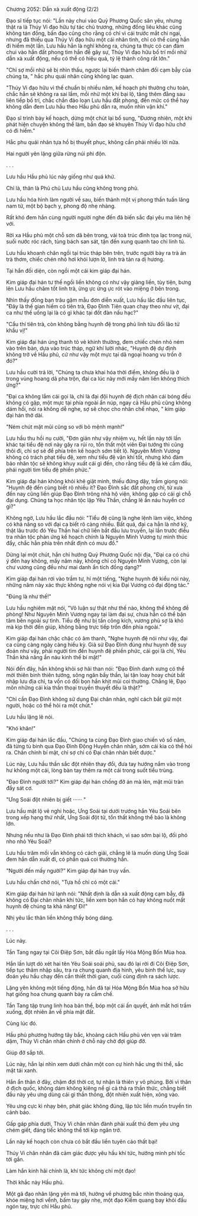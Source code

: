 




Chương 2052: Dẫn xà xuất động (2/2)


Đạo sĩ tiếp tục nói: "Lần này chui vào Quỷ Phương Quốc săn yêu, nhưng thật ra là Thúy Vi đạo hữu tự tác chủ trương, những đồng liêu khác cũng không tán đồng, bần đạo cũng cho rằng có chỉ vì cái trước mắt chi ngại, nhưng đã thiếu qua Thúy Vi đạo hữu một cái nhân tình, chỉ có thể cùng hắn đi hiểm một lần. Lưu hầu hẳn là nghĩ không ra, chúng ta thực có can đảm chui vào hắn đất phong tìm hắn để gây sự, Thúy Vi đạo hữu bố trí mồi nhử dẫn xà xuất động, nếu có thể có hiệu quả, tỷ lệ thành công rất lớn."

"Chỉ sợ mồi nhử sẽ bị nhìn thấu, ngược lại biến thành châm đối cạm bẫy của chúng ta, " hắc phu quái nhân cũng không lạc quan.

"Thúy Vi đạo hữu vì thế chuẩn bị nhiều năm, kế hoạch phi thường chu toàn, chắc hẳn sẽ không ra sai lầm, mồi nhử một khi bại lộ, tăng thêm đằng sau liên tiếp bố trí, chắc chắn đảo loạn Lưu hầu đất phong, đến mức có thể hay không dẫn đem Lưu hầu theo Hầu phủ dẫn ra, muốn nhìn vận khí."

Đạo sĩ trình bày kế hoạch, dừng một chút lại bổ sung, "Đương nhiên, một khi phát hiện chuyện không thể làm, bần đạo sẽ khuyên Thúy Vi đạo hữu chớ có đi hiểm."

Hắc phu quái nhân tựa hồ bị thuyết phục, không cần phải nhiều lời nữa.

Hai người yên lặng giữa rừng núi phi độn.

. . .

Lưu hầu Hầu phủ lúc này giống như quá khứ.

Chỉ là, thân là Phủ chủ Lưu hầu cũng không trong phủ.

Lưu hầu hóa hình làm người về sau, biến thành một vị phong thần tuấn lãng nam tử, một bộ bạch y, phong độ nhẹ nhàng.

Rất khó đem hắn cùng người người nghe đến đã biến sắc đại yêu ma liên hệ với.

Rời xa Hầu phủ một chỗ sơn dã bên trong, vài toà trúc đình tọa lạc trong núi, suối nước róc rách, tùng bách san sát, tận đến xung quanh tao chi linh tú.

Lưu hầu khoanh chân ngồi tại trúc tháp bên trên, trước người bày ra trà án trà thơm, chiếc chén nhỏ hơi khói lượn lờ, linh trà tản ra dị hương.

Tại hắn đối diện, còn ngồi một cái kim giáp đại hán.

Kim giáp đại hán tư thế ngồi liền không có như vậy giảng liền, tùy tiện, bưng lên Lưu hầu châm tốt linh trà, ừng ực ừng ực rót vào miệng ở bên trong.

Nhìn thấy đồng bạn trâu gặm mẫu đơn diễn xuất, Lưu hầu lắc đầu liên tục, "Đây là thế gian hiếm có tiên trà, Đạo Đình Tiên quan chạy theo như vịt, đại ca như thế uống lại là có gì khác tại đốt đàn nấu hạc?"

"Cẩu thí tiên trà, còn không bằng huynh đệ trong phủ linh tửu đối lão tử khẩu vị!"

Kim giáp đại hán úng thanh tỏ vẻ khinh thường, đem chiếc chén nhỏ ném vào trên bàn, dựa vào trúc tháp, ngữ khí lười nhác, "Huynh đệ dự định không trở về Hầu phủ, cứ như vậy một mực tại dã ngoại hoang vu trốn ở đó?"

Lưu hầu cười trả lời, "Chúng ta chưa khai hóa thời điểm, không đều là ở trong vùng hoang dã pha trộn, đại ca lúc này mới mấy năm liền không thích ứng?"

"Đại ca không lắm cái gọi là, chỉ là đại đội huynh đệ địch nhân cái bóng đều không có gặp, một mực tại phía ngoài ẩn núp, ngay cả Hầu phủ cũng không dám hồi, nói ra không dễ nghe, sợ sẽ chọc cho nhân chế nhạo, " kim giáp đại hán thở dài.

"Ném chút mặt mũi cũng so với bỏ mệnh mạnh!"

Lưu hầu thu hồi nụ cười, "Đơn giản như vậy nhiệm vụ, hết lần này tới lần khác tại tiểu đệ nơi này gây ra rủi ro, tổn thất một viên Đại tướng thì cũng thôi đi, chỉ sợ sẽ để phía trên kế hoạch sớm tiết lộ. Nguyên Minh Vương không có trách phạt tiểu đệ, xem như tiểu đệ vận khí tốt, nhưng khó đảm bảo nhân tộc sẽ không khuy xuất cái gì đến, cho rằng tiểu đệ là kẻ cầm đầu, phái người tìm tiểu đệ phiền phức."

Kim giáp đại hán không khỏi khẽ giật mình, thiếu đứng dậy, trầm giọng nói: "Huynh đệ đến cùng biết rõ nhiều ít? Đạo Đình sắc đất phong chỉ, từ xưa đến nay cũng liền giúp Đạo Đình trông nhà hộ viện, không gặp có cái gì chỗ đại dụng. Chúng ta học nhân tộc lập Yêu Thần, chẳng lẽ ẩn náu huyền cơ gì?"

Không ngờ, Lưu hầu lắc đầu nói: "Tiểu đệ cũng là nghe lệnh làm việc, không có khả năng so với đại ca biết rõ càng nhiều. Bất quá, đại ca hẳn là nhớ kỹ, thật lâu trước đó Yêu Thần hai chữ liền bắt đầu lưu truyền, lại lần trước điều tra nhân tộc phản ứng kế hoạch chính là Nguyên Minh Vương tự mình thúc đẩy, chắc hẳn phía trên nhất định có mưu đồ."

Dừng lại một chút, hắn chỉ hướng Quỷ Phương Quốc nội địa, "Đại ca có chú ý đến hay không, mấy năm này, không chỉ có Nguyên Minh Vương, còn lại chư vương cũng đều như mai danh ẩn tích đồng dạng?"

Kim giáp đại hán rơi vào trầm tư, hí một tiếng, "Nghe huynh đệ kiểu nói này, những năm này xác thực không nghe nói vị kia Đại Vương có đại động tác."

"Đúng là như thế!"

Lưu hầu nghiêm mặt nói, "Vô luận sự thật như thế nào, không thể không đề phòng! Như Nguyên Minh Vương ngay tại làm đại sự, chưa hẳn có thể bận tâm bên ngoài sự tình. Tiểu đệ như bị tấn công kích, vương phủ sợ là khó mà kịp thời đến giúp, không bằng trực tiếp trốn đến phía ngoài."

Kim giáp đại hán chậc chậc có âm thanh, "Nghe huynh đệ nói như vậy, đại ca cũng càng ngày càng hiếu kỳ. Giả sử Đạo Đình đúng như huynh đệ suy đoán như vậy, phái người tìm đến huynh đệ phiền phức, cái gọi là chỉ, Yêu Thần khả năng ẩn náu kinh thế bí mật!"

Nói đến đây, hắn không khỏi sợ hãi than nói: "Đạo Đình danh xưng có thể mời thiên binh thiên tướng, sông ngân bầy thần, lại tận loay hoay chút bất nhập lưu địa chỉ, ta vốn có đối bọn hắn khịt mũi coi thường. Chẳng lẽ, Đạo môn những cái kia thần thoại truyền thuyết đều là thật?"

"Chỉ cần Đạo Đình không sử dụng Đại chân nhân, nghĩ cách bắt giữ một người, hoặc có thể hỏi ra một chút."

Lưu hầu lặng lẽ nói.

"Khó khăn!"

Kim giáp đại hán lắc đầu, "Chúng ta cùng Đạo Đình giao chiến vô số năm, đã từng tù binh qua Đạo Đình Động Huyền chân nhân, sớm cái kia có thể hỏi ra. Chân chính bí mật, chỉ sợ chỉ có Đại chân nhân biết được."

Lúc này, Lưu hầu thần sắc đột nhiên thay đổi, đưa tay hướng nắm vào trong hư không một cái, lòng bàn tay thêm ra một cái trong suốt tiểu trùng.

"Đạo Đình người tới?" Kim giáp đại hán chống đỡ án mà lên, mặt mũi tràn đầy sát cơ.

"Ưng Soái đột nhiên bị giết ······ "

Lưu hầu mặt lộ vẻ nghi hoặc, Ưng Soái tại dưới trướng hắn Yêu Soái bên trong xếp hạng thứ nhất, Ưng Soái đột tử, tổn thất không thể bảo là không lớn.

Nhưng nếu như là Đạo Đình phái tới thích khách, vì sao sớm bại lộ, đối phó nho nhỏ Yêu Soái?

Lưu hầu trăm mối vẫn không có cách giải, chẳng lẽ là muốn dùng Ưng Soái đem hắn dẫn xuất đi, có phần quá coi thường hắn.

"Người đến mấy người?" Kim giáp đại hán truy vấn.

Lưu hầu chần chờ nói, "Tựa hồ chỉ có một cái."

Kim giáp đại hán hừ lạnh nói: "Nhất định là dẫn xà xuất động cạm bẫy, đã không có Đại chân nhân khí tức, liền xem bọn hắn có hay không nuốt mất huynh đệ chúng ta khả năng! Đi!"

Nhị yêu lắc thân liền không thấy bóng dáng.

. . .

Lúc này.

Tần Tang ngay tại Côi Điệp Sơn, bắt đầu ngắt lấy Hóa Mộng Bốn Mùa hoa.

Hắn lần lượt dò xét hai tên Yêu Soái soái phủ, sau đó lại rời đi Côi Điệp Sơn, tiếp tục thâm nhập sâu, tra ra chung quanh địa hình, yêu binh thế lực, suy đoán yêu hầu chạy đến cần thiết thời gian, cuối cùng định ra sách lược.

Lặng yên không một tiếng động, hắn đã tại Hóa Mộng Bốn Mùa hoa sở hữu hạt giống hoa chung quanh bày ra cấm chế.

Tần Tang tập trung linh hoa bản thể, bóp một cái ấn quyết, ánh mắt hơi trầm xuống, đột nhiên ấn về phía mặt đất.

Cùng lúc đó.

Hầu phủ phương hướng tây bắc, khoảng cách Hầu phủ vẻn vẹn vài trăm dặm, Thúy Vi chân nhân chính ở chỗ này chờ đợi giúp đỡ.

Giúp đỡ sắp tới.

Lúc này, hắn lại nhìn xem dưới chân một con cự hình hắc ưng thi thể, sắc mặt tái xanh.

Hắn ẩn thân ở đây, chậm đợi thời cơ, tự nhận là thiên y vô phùng. Bởi vì thân ở địch quốc, không dám không kiêng nể gì cả thả ra thần thức, chẳng biết đầu này yêu ưng dùng cái gì thần thông, đột nhiên xuất hiện, xông vào.

Yêu ưng cực kì nhạy bén, phát giác không đúng, lập tức liền muốn truyền tin cảnh báo.

Gấp gáp phía dưới, Thúy Vi chân nhân đành phải xuất thủ đem yêu ưng chém giết, đáng tiếc không thể tới kịp ngăn trở.

Lần này kế hoạch còn chưa có bắt đầu liền tuyên cáo thất bại!

Thúy Vi chân nhân đã cảm giác được yêu hầu khí tức, hướng mình phi tốc tới gần.

Làm hắn kinh hãi chính là, khí tức không chỉ một đạo!

Thời khắc này Hầu phủ.

Một gã đạo nhân lặng yên mà tới, hướng về phương bắc nhìn thoáng qua, khóe miệng hơi vểnh, bấm tay gảy nhẹ, một đạo Kiếm quang bay khỏi đầu ngón tay, trực chỉ Hầu phủ.




